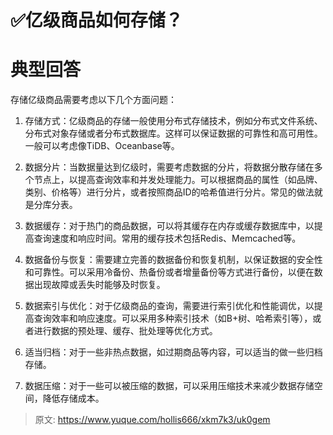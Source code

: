 # ✅亿级商品如何存储？

# 典型回答


存储亿级商品需要考虑以下几个方面问题：



1. 存储方式：亿级商品的存储一般使用分布式存储技术，例如分布式文件系统、分布式对象存储或者分布式数据库。这样可以保证数据的可靠性和高可用性。一般可以考虑像TiDB、Oceanbase等。



2. 数据分片：当数据量达到亿级时，需要考虑数据的分片，将数据分散存储在多个节点上，以提高查询效率和并发处理能力。可以根据商品的属性（如品牌、类别、价格等）进行分片，或者按照商品ID的哈希值进行分片。常见的做法就是分库分表。



3. 数据缓存：对于热门的商品数据，可以将其缓存在内存或缓存数据库中，以提高查询速度和响应时间。常用的缓存技术包括Redis、Memcached等。



4. 数据备份与恢复：需要建立完善的数据备份和恢复机制，以保证数据的安全性和可靠性。可以采用冷备份、热备份或者增量备份等方式进行备份，以便在数据出现故障或丢失时能够及时恢复。



5. 数据索引与优化：对于亿级商品的查询，需要进行索引优化和性能调优，以提高查询效率和响应速度。可以采用多种索引技术（如B+树、哈希索引等），或者进行数据的预处理、缓存、批处理等优化方式。



6. 适当归档：对于一些非热点数据，如过期商品等内容，可以适当的做一些归档存储。



7. 数据压缩：对于一些可以被压缩的数据，可以采用压缩技术来减少数据存储空间，降低存储成本。



> 原文: <https://www.yuque.com/hollis666/xkm7k3/uk0gem>
